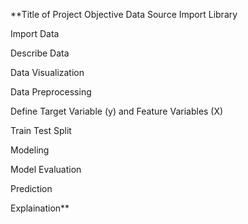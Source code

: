 **Title of Project
Objective
Data Source
Import Library

Import Data

Describe Data
    
Data Visualization

Data Preprocessing
     
Define Target Variable (y) and Feature Variables (X)
     
Train Test Split
     
Modeling
     
Model Evaluation
     
Prediction
     
Explaination**
